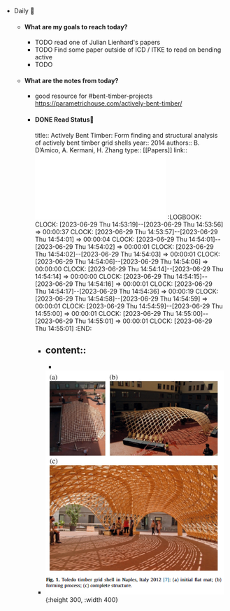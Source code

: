 - Daily 📌
	- #### What are my goals to reach today?
		- TODO read one of Julian Lienhard's papers
		- TODO Find some paper outside of ICD / ITKE to read on bending active
		- TODO
	- #### What are the notes from today?
		- good resource for #bent-timber-projects
		  https://parametrichouse.com/actively-bent-timber/
		- #### DONE Read Status📖
		  title:: Actively Bent Timber: Form finding and structural analysis of actively bent timber grid shells
		  year:: 2014
		  authors:: B. D’Amico, A. Kermani, H. Zhang
		  type:: [[Papers]]
		  link:: ![1-s2.0-S014102961400580X-main.pdf](../assets/1-s2.0-S014102961400580X-main_1688052884394_0.pdf)
		  :LOGBOOK:
		  CLOCK: [2023-06-29 Thu 14:53:19]--[2023-06-29 Thu 14:53:56] =>  00:00:37
		  CLOCK: [2023-06-29 Thu 14:53:57]--[2023-06-29 Thu 14:54:01] =>  00:00:04
		  CLOCK: [2023-06-29 Thu 14:54:01]--[2023-06-29 Thu 14:54:02] =>  00:00:01
		  CLOCK: [2023-06-29 Thu 14:54:02]--[2023-06-29 Thu 14:54:03] =>  00:00:01
		  CLOCK: [2023-06-29 Thu 14:54:06]--[2023-06-29 Thu 14:54:06] =>  00:00:00
		  CLOCK: [2023-06-29 Thu 14:54:14]--[2023-06-29 Thu 14:54:14] =>  00:00:00
		  CLOCK: [2023-06-29 Thu 14:54:15]--[2023-06-29 Thu 14:54:16] =>  00:00:01
		  CLOCK: [2023-06-29 Thu 14:54:17]--[2023-06-29 Thu 14:54:36] =>  00:00:19
		  CLOCK: [2023-06-29 Thu 14:54:58]--[2023-06-29 Thu 14:54:59] =>  00:00:01
		  CLOCK: [2023-06-29 Thu 14:54:59]--[2023-06-29 Thu 14:55:00] =>  00:00:01
		  CLOCK: [2023-06-29 Thu 14:55:00]--[2023-06-29 Thu 14:55:01] =>  00:00:01
		  CLOCK: [2023-06-29 Thu 14:55:01]
		  :END:
			- content::
				-
				-
			- ![image.png](../assets/image_1688052916622_0.png){:height 300, :width 400}